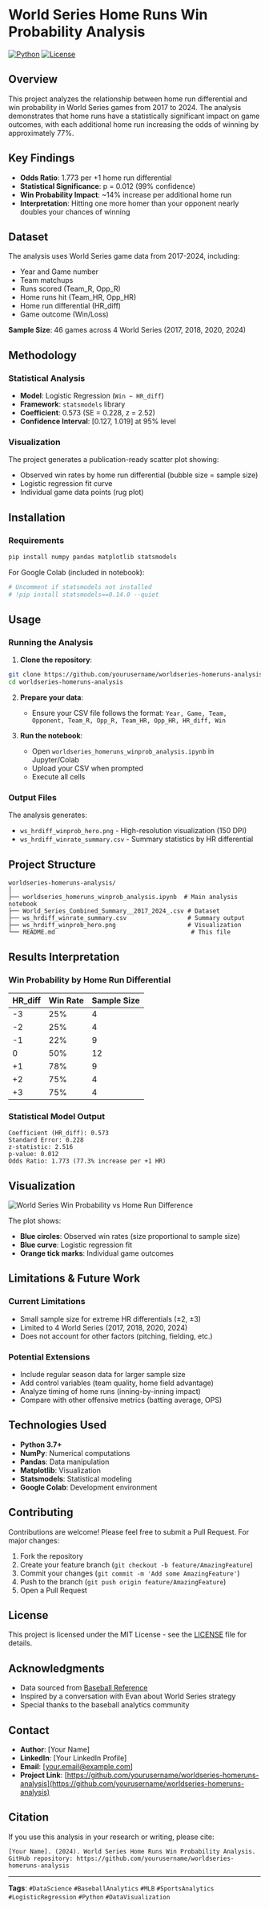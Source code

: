 # World Series Home Runs Win Probability Analysis

[![Python](https://img.shields.io/badge/Python-3.7+-blue.svg)](https://www.python.org/downloads/)
[![License](https://img.shields.io/badge/License-MIT-green.svg)](LICENSE)

## Overview

This project analyzes the relationship between home run differential and win probability in World Series games from 2017 to 2024. The analysis demonstrates that home runs have a statistically significant impact on game outcomes, with each additional home run increasing the odds of winning by approximately 77%.

## Key Findings

- **Odds Ratio**: 1.773 per +1 home run differential
- **Statistical Significance**: p = 0.012 (99% confidence)
- **Win Probability Impact**: ~14% increase per additional home run
- **Interpretation**: Hitting one more homer than your opponent nearly doubles your chances of winning

## Dataset

The analysis uses World Series game data from 2017-2024, including:
- Year and Game number
- Team matchups
- Runs scored (Team_R, Opp_R)
- Home runs hit (Team_HR, Opp_HR)
- Home run differential (HR_diff)
- Game outcome (Win/Loss)

**Sample Size**: 46 games across 4 World Series (2017, 2018, 2020, 2024)

## Methodology

### Statistical Analysis
- **Model**: Logistic Regression (`Win ~ HR_diff`)
- **Framework**: `statsmodels` library
- **Coefficient**: 0.573 (SE = 0.228, z = 2.52)
- **Confidence Interval**: [0.127, 1.019] at 95% level

### Visualization
The project generates a publication-ready scatter plot showing:
- Observed win rates by home run differential (bubble size = sample size)
- Logistic regression fit curve
- Individual game data points (rug plot)

## Installation

### Requirements
```bash
pip install numpy pandas matplotlib statsmodels
```

For Google Colab (included in notebook):
```python
# Uncomment if statsmodels not installed
# !pip install statsmodels==0.14.0 --quiet
```

## Usage

### Running the Analysis

1. **Clone the repository**:
```bash
git clone https://github.com/yourusername/worldseries-homeruns-analysis.git
cd worldseries-homeruns-analysis
```

2. **Prepare your data**:
   - Ensure your CSV file follows the format: `Year, Game, Team, Opponent, Team_R, Opp_R, Team_HR, Opp_HR, HR_diff, Win`

3. **Run the notebook**:
   - Open `worldseries_homeruns_winprob_analysis.ipynb` in Jupyter/Colab
   - Upload your CSV when prompted
   - Execute all cells

### Output Files
The analysis generates:
- `ws_hrdiff_winprob_hero.png` - High-resolution visualization (150 DPI)
- `ws_hrdiff_winrate_summary.csv` - Summary statistics by HR differential

## Project Structure

```
worldseries-homeruns-analysis/
│
├── worldseries_homeruns_winprob_analysis.ipynb  # Main analysis notebook
├── World_Series_Combined_Summary__2017_2024_.csv # Dataset
├── ws_hrdiff_winrate_summary.csv                 # Summary output
├── ws_hrdiff_winprob_hero.png                    # Visualization
└── README.md                                      # This file
```

## Results Interpretation

### Win Probability by Home Run Differential

| HR_diff | Win Rate | Sample Size |
|---------|----------|-------------|
| -3      | 25%      | 4           |
| -2      | 25%      | 4           |
| -1      | 22%      | 9           |
| 0       | 50%      | 12          |
| +1      | 78%      | 9           |
| +2      | 75%      | 4           |
| +3      | 75%      | 4           |

### Statistical Model Output

```
Coefficient (HR_diff): 0.573
Standard Error: 0.228
z-statistic: 2.516
p-value: 0.012
Odds Ratio: 1.773 (77.3% increase per +1 HR)
```

## Visualization

![World Series Win Probability vs Home Run Difference](ws_hrdiff_winprob_hero.png)

The plot shows:
- **Blue circles**: Observed win rates (size proportional to sample size)
- **Blue curve**: Logistic regression fit
- **Orange tick marks**: Individual game outcomes

## Limitations & Future Work

### Current Limitations
- Small sample size for extreme HR differentials (±2, ±3)
- Limited to 4 World Series (2017, 2018, 2020, 2024)
- Does not account for other factors (pitching, fielding, etc.)

### Potential Extensions
- Include regular season data for larger sample size
- Add control variables (team quality, home field advantage)
- Analyze timing of home runs (inning-by-inning impact)
- Compare with other offensive metrics (batting average, OPS)

## Technologies Used

- **Python 3.7+**
- **NumPy**: Numerical computations
- **Pandas**: Data manipulation
- **Matplotlib**: Visualization
- **Statsmodels**: Statistical modeling
- **Google Colab**: Development environment

## Contributing

Contributions are welcome! Please feel free to submit a Pull Request. For major changes:

1. Fork the repository
2. Create your feature branch (`git checkout -b feature/AmazingFeature`)
3. Commit your changes (`git commit -m 'Add some AmazingFeature'`)
4. Push to the branch (`git push origin feature/AmazingFeature`)
5. Open a Pull Request

## License

This project is licensed under the MIT License - see the [LICENSE](LICENSE) file for details.

## Acknowledgments

- Data sourced from [Baseball Reference](https://www.baseball-reference.com/)
- Inspired by a conversation with Evan about World Series strategy
- Special thanks to the baseball analytics community

## Contact

- **Author**: [Your Name]
- **LinkedIn**: [Your LinkedIn Profile]
- **Email**: [your.email@example.com]
- **Project Link**: [https://github.com/yourusername/worldseries-homeruns-analysis](https://github.com/yourusername/worldseries-homeruns-analysis)

## Citation

If you use this analysis in your research or writing, please cite:

```
[Your Name]. (2024). World Series Home Runs Win Probability Analysis. 
GitHub repository: https://github.com/yourusername/worldseries-homeruns-analysis
```

---

**Tags**: `#DataScience` `#BaseballAnalytics` `#MLB` `#SportsAnalytics` `#LogisticRegression` `#Python` `#DataVisualization`